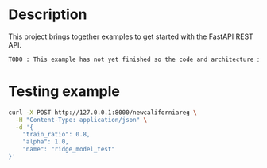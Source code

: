 # Description

This project brings together examples to get started with the FastAPI REST API.

```bash
TODO : This example has not yet finished so the code and architecture is not clean
```

# Testing example

```bash
curl -X POST http://127.0.0.1:8000/newcaliforniareg \
  -H "Content-Type: application/json" \
  -d '{
    "train_ratio": 0.8,
    "alpha": 1.0,
    "name": "ridge_model_test"
}'
```